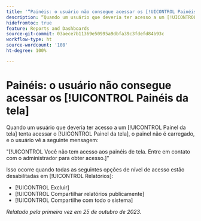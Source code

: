 ```yaml
---
title: '“Painéis: o usuário não consegue acessar os [!UICONTROL Painéis da tela]”'
description: “Quando um usuário que deveria ter acesso a um [!UICONTROL Painel da tela] tenta acessar o [!UICONTROL Painel da tela], o painel não é carregado, e o usuário vê uma mensagem.”
hidefromtoc: true
feature: Reports and Dashboards
source-git-commit: 03aece7b11369e50995a9dbfa39c3fdefd84b93c
workflow-type: ht
source-wordcount: '108'
ht-degree: 100%

---
```



# Painéis: o usuário não consegue acessar os [!UICONTROL Painéis da tela]

Quando um usuário que deveria ter acesso a um [!UICONTROL Painel da tela] tenta acessar o [!UICONTROL Painel da tela], o painel não é carregado, e o usuário vê a seguinte mensagem:

&quot;[!UICONTROL Você não tem acesso aos painéis de tela. Entre em contato com o administrador para obter acesso.]&quot;

Isso ocorre quando todas as seguintes opções de nível de acesso estão desabilitadas em [!UICONTROL Relatórios]:

* [!UICONTROL Excluir]
* [!UICONTROL Compartilhar relatórios publicamente]
* [!UICONTROL Compartilhe com todo o sistema]

_Relatado pela primeira vez em 25 de outubro de 2023._
